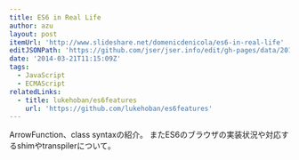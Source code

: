 ```yaml
---
title: ES6 in Real Life
author: azu
layout: post
itemUrl: 'http://www.slideshare.net/domenicdenicola/es6-in-real-life'
editJSONPath: 'https://github.com/jser/jser.info/edit/gh-pages/data/2014/03/index.json'
date: '2014-03-21T11:15:09Z'
tags:
  - JavaScript
  - ECMAScript
relatedLinks:
  - title: lukehoban/es6features
    url: 'https://github.com/lukehoban/es6features'
---
```

ArrowFunction、class syntaxの紹介。
またES6のブラウザの実装状況や対応するshimやtranspilerについて。

